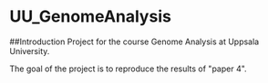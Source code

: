 # UU_GenomeAnalysis
##Introduction
Project for the course Genome Analysis at Uppsala University.

The goal of the project is to reproduce the results of "paper 4".
